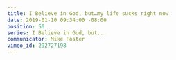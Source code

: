 ```yaml
---
title: I Believe in God, but…my life sucks right now
date: 2019-01-10 09:34:00 -08:00
position: 50
series: I Believe in God, but...
communicator: Mike Foster
vimeo_id: 292727198
---
```


